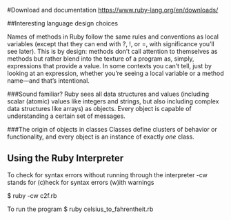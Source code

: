 #Download and documentation
https://www.ruby-lang.org/en/downloads/

##Interesting language design choices

Names of methods in Ruby follow the same rules and conventions as local variables
(except that they can end with ?, !, or =, with significance you’ll see later). This is by
design: methods don’t call attention to themselves as methods but rather blend into
the texture of a program as, simply, expressions that provide a value. In some contexts
you can’t tell, just by looking at an expression, whether you’re seeing a local variable
or a method name—and that’s intentional.

###Sound familiar?
Ruby sees all data structures and values (including scalar (atomic) values like integers
and strings, but also including complex data structures like arrays) as objects. Every
object is capable of understanding a certain set of messages.

###The origin of objects in classes
Classes define clusters of behavior or functionality, and every object is an instance of
exactly *one* class.

## Using the Ruby Interpreter
To check for syntax errors without running through the interpreter -cw stands for (c)heck for syntax errors (w)ith warnings

$ ruby -cw c2f.rb 

To run the program
$ ruby celsius_to_fahrentheit.rb

